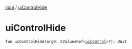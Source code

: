 [libui](README.md) / [uiControlHide](ui-control-hide.md)

# uiControlHide

`fun uiControlHide(arg0: CValuesRef<`[`uiControl`](ui-control/README.md)`>?): Unit`
